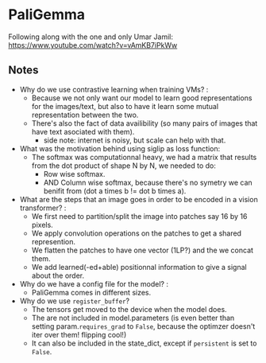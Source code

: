 # PaliGemma

Following along with the one and only Umar Jamil: https://www.youtube.com/watch?v=vAmKB7iPkWw

## Notes

- Why do we use contrastive learning when training VMs? :
  - Because we not only want our model to learn good representations for the images/text, but also to have it learn some mutual representation between the two.
  - There's also the fact of data availibility (so many pairs of images that have text asociated with them).
    - side note: internet is noisy, but scale can help with that.
- What was the motivation behind using siglip as loss function:
  - The softmax was computationnal heavy, we had a matrix that results from the dot product of shape N by N, we needed to do:
    - Row wise softmax.
    - AND Column wise softmax, because there's no symetry we can benifit from (dot a times b != dot b times a).
- What are the steps that an image goes in order to be encoded in a vision transformer? :
  - We first need to partition/split the image into patches say 16 by 16 pixels.
  - We apply convolution operations on the patches to get a shared represention.
  - We flatten the patches to have one vector (1LP?) and the we concat them.
  - We add learned(-ed+able) positionnal information to give a signal about the order.
- Why do we have a config file for the model? :
  - PaliGemma comes in different sizes.
- Why do we use `register_buffer`?
  - The tensors get moved to the device when the model does.
  - The are not included in model.parameters (is even better than setting param.`requires_grad` to `False`, because the optimzer doesn't iter over them! flipping cool!)
  - It can also be included in the state_dict, except if `persistent` is set to `False`.
